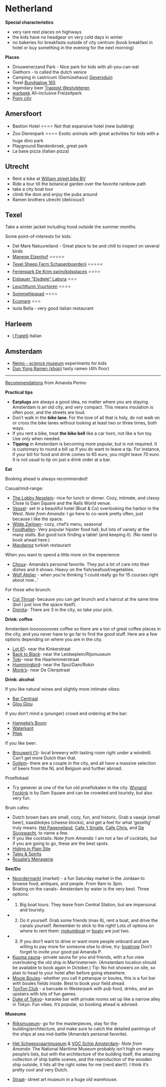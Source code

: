 # Netherland

**Special characteristics**
- very rare rest places on highways
- the kids have no headgear on very cold days in winter
- no bakeries for breakfasts outside of city centrum (book breakfast in hotel or buy something in the evening for the next morning)

**Places**
 - Drouwenerzand Park - Nice park for kids with all-you-can-eat
 - Giethorn - Is called the dutch venice
 - Camping in castricum (Gemüsehaus)
   [Geversduin](https://www.campinggeversduin.de/mieten)
 - Texel [Bundgalow 165](https://www.vredelusttexel.nl/de/verblijf/accommodatie-item/81/Bungalow-165)
 - legendary beer [Trappist Westvleteren](https://www.trappistwestvleteren.be)
 - [warbeek](https://waarbeek.de/) All-inclusive Freizeitpark
 - [Pony city](https://www.ponyparkcity.nl)

## Amersfoort
- Bastion Hotel ⭐️⭐️⭐️⭐️
   Not that expansive hotel (new building)
- Zoo Dierenpark ⭐️⭐️⭐️⭐️
   Exotic animals with great activities for kids with a huge dino park
- Playground Randenbroek, great park
- La base pizza (italian pizza)

## Utrecht
- Rent a bike at [William street bike BV](https://maps.app.goo.gl/PkRy7FgE1KGNwTmYA?g_st=ic)
- Ride a tour till the botanical garden over the favorite rainbow path
- take a city boat tour
- climb the dom and enjoy the pubs around
- Ramen brothers utrecht (delicious!)

## Texel

Take a winter jacket including hood outside the summer months.

Some point-of-interests for kids:

- Del Mare Natuureiland - Great place to be and chill to inspect on several birds
- [Manege Elzenhof](https://goo.gl/maps/CS8agzNPzU18NPft5) ⭐️⭐️⭐️⭐️⭐️
- [Texel Sheep Farm Schapenboerderij](https://goo.gl/maps/iygrHmdKNoPPk32m9) ⭐️⭐️⭐️⭐️⭐️
- [Ferienpark De Krim swim/kidsplaces](https://goo.gl/maps/4a8avoSJX9EnoTSN6) ⭐️⭐️⭐️⭐️
- [Eisbauer "Eisdiele" Labora](https://goo.gl/maps/XZ8J2KdnzHLMhmsS9) ⭐️⭐️⭐️
- [Leuchtturm Vuurtoren](https://goo.gl/maps/mwfyJTH4B53MkA897) ⭐️⭐️⭐️⭐️
- [Sommeltjespad](https://goo.gl/maps/2ShJh95q1DuTFeiW6) ⭐️⭐️⭐️⭐️
- [Ecomare](https://goo.gl/maps/gcvBBAmMxpAx2Z3E7) ⭐️⭐️⭐️
- Isola Bella - very good italian restaurant 
## Harleem

- [I Fratelli](https://www.ifratellihaarlem.nl/) italian

## Amsterdam
- [Nemo - science museum](https://www.nemosciencemuseum.nl/en/) experiments for kids
- [Dun Yong Ramen (shop)](https://kitchen.dunyong.com/) tasty ramen (4th floor)

---
[Recommendations](https://public.3.basecamp.com/p/Zt3cC2LF9GUdNQA55cRZrcV9) from Amanda Perino

**Practical tips**

- **Earplugs** are always a good idea, no matter where you are staying. Amsterdam is an old city, and very compact. This means insulation is often poor, and the streets are loud. 
- Don’t walk in the **bike lane**. For the love of all that is holy, do not walk on or cross the bike lanes without looking at least two or three times, both ways. 
- If you rent a bike, treat **the bike bell** like a car horn, not like a fun toy. Use only when needed.
- **Tipping** in Amsterdam is becoming more popular, but is not required. It is customary to round a bill up if you do want to leave a tip. For instance, if your bill for food and drink comes to 65 euro, you might leave 70 euro. It is not usual to tip on just a drink order at a bar.

**Eat**

Booking ahead is always recommended!
  
Casual/mid-range:

- [The Lobby Nesplein](https://goo.gl/maps/TkKXq3eXUsgNs6xAA)- nice for lunch or dinner. Cozy, intimate, and classy. Close to Dam Square and the Rails World venue.
- [Vessel](https://goo.gl/maps/jod8q7jdHodCiETp9)- set in a beautiful hotel (Boat & Co) overlooking the harbor in the West. _Note from Amanda_: I go here to co-work pretty often, just because I like the space.
- [Wilde Zwijnen](https://goo.gl/maps/C6LuRGH784LBtsYC6)- cozy, chef’s menu, seasonal
- [Foodhallen](https://goo.gl/maps/GJww2HZJZvGfr7kdA)- Very popular hipster food hall, but lots of variety at the many stalls. But good luck finding a table! (and keeping it). (No need to book ahead here.)
- [Maydanoz](https://maydanoz-amsterdam.nl/) turkish restaurant

When you want to spend a little more on the experience:
- [Choux](https://goo.gl/maps/W3J3JwexEf9kmcfG8)- Amanda’s personal favorite. They put a lot of care into their dishes and it shows. Heavy on the fish/seafood/vegetables.
- [Wolf Atelier](https://goo.gl/maps/J2tUuektCkGJn3FE6) - when you’re thinking ‘I could really go for 15 courses right about now…’

For those who brunch:
- [Cut Throat](https://goo.gl/maps/6vUpAoDR68h2ixXv5)- because you can get brunch and a haircut at the same time (but I just love the space itself).
- [Dignita](https://eatwelldogood.nl/)- There are 3 in the city, so take your pick.

**Drink: coffee**

Amsterdam looooooooves coffee so there are a ton of great coffee places in the city, and you never have to go far to find the good stuff. Here are a few options depending on where you are in the city.

- [Lot 61](https://goo.gl/maps/wgkdS6ppjNXhQHwU6)- near the Kinkerstraat
- [Back to Black](https://goo.gl/maps/QCVFDGBjLL2JiiC76)- near the Leidseplein/Rijsmuseum
- [Toki](https://goo.gl/maps/A4uhLNgEmLmKMT5H8)- near the Haarlemmerstraat
- [Hummingbird](https://goo.gl/maps/H1YkdSwiipCTPWEFA)- near the Spui/Dam/Rokin
- [Monk’s](https://goo.gl/maps/3rCbZRNTZxjKhuNM8)- near De Clerqstraat

**Drink: alcohol**

If you like natural wines and slightly more intimate vibes:
- [Bar Centraal](https://goo.gl/maps/GS31wYNbtUtMU7zF6)
- [Glou Glou](https://goo.gl/maps/E4DdVhSW3zAZ91G19)

If you don’t mind a (younger) crowd and ordering at the bar:
- [Hanneke’s Boom](https://goo.gl/maps/UrXuRA1fKam5wQHCA)
- [Waterkant](https://goo.gl/maps/JRuBAgePsT6eeptc8)
- [Pllek](https://goo.gl/maps/zHkoASHvzuznkJrJA)

If you like beer:
- [Brouwerij t’Ij](https://goo.gl/maps/H4wRqrFmDzVtUJTQ8)- local brewery with tasting room right under a windmill. Can’t get more Dutch than that.
- [Gollem](https://goo.gl/maps/stpcnaQ1RdcmVqiMA)- there are a couple in the city, and all have a massive selection of beers from the NL and Belgium and further abroad.

Proeflokaal:
- Try genever at one of the fun old proeflokalen in the city. [Wynand Fockink](https://goo.gl/maps/vWMit5KS9yqd9VLDA) is by Dam Square and can be crowded and touristy, but also very fun.

Bruin cafes:

- Dutch brown bars are small, cozy, fun, and historic. Grab a vaasje (small beer), kaasblokjes (cheese blocks), and get a feel for what ‘gezellig’ truly means. [Het Papeneiland](https://goo.gl/maps/ZHAijg1hMYqAiXJb9), [Cafe ‘t Smalle](https://goo.gl/maps/GyvEPPyMUqSHTpz67), [Cafe Chris](https://goo.gl/maps/8upSfGrvM39L7Lqi7), and [De Sluyswacht](https://goo.gl/maps/NsG5tSwoduriLAF69), to name a few.
- If you like cocktails: _Note from Amanda_: I am not a fan of cocktails, but if you are going to go, these are the best spots.
- [Hiding in Plain Site](https://goo.gl/maps/4Sr6xaZF7aTG7qkD9)
- [Tales & Spirits](https://goo.gl/maps/EkiASbQkrzDTC4qS6)
- [Rosalie’s Menagerie](https://goo.gl/maps/E9ybAnSE9ovfNeP96)

**See/Do**

- [Noordermarkt](https://www.google.com/maps/place/Noordermarkt,+1015+NA+Amsterdam/@52.3795118,4.8869625,17z/data=!3m1!4b1!4m6!3m5!1s0x47c609cf09b4ddd3:0x5335a905c2708a0b!8m2!3d52.3795998!4d4.8869632!16s%2Fm%2F02qhllt?entry=ttu) (market) - a fun Saturday market in the Jordaan to browse food, antiques, and people. From 9am to 3pm.
- Boating on the canals- Amsterdam by water is the very best. Three options:
- 1) Big boat tours. They leave from Central Station, but are impersonal and touristy.
- 2) Do it yourself. Grab some friends (max 6), rent a boat, and drive the canals yourself. Remember to stick to the right! Lots of options on where to rent them: [mokumboat](https://mokumbootverhuur.nl/en/home/) or [boaty](https://www.amsterdamrentaboat.com/) are just two.
- 3) If you don’t want to drive or want more people onboard and are willing to pay more for someone else to drive, try: [boatnow](https://boatnow.com/en#/) Don’t forget to invite your good pal Amanda P.
- [Kuuma sauna](https://kuuma.nl/en/)- private sauna for you and friends, with a fun view overlooking the old ship in Marrineterrein. (Amsterdam location should be available to book again in October.) Tip: No hot showers on site, so plan to head to your hotel after before going elsewhere.
- [Mooie Boules](https://goo.gl/maps/Pz1bCUedcKWRo7bc6)- whether you call it petanque or boules, this is a fun bar with boules fields inside. Best to book your field ahead.
- [TonTon Club](https://goo.gl/maps/uN5Z6wFjbGSGbvLk6) - a barcade in Westerpark with pub food, drinks, and an upstairs with lots of fun games.
- [Duke of Tokyo](https://goo.gl/maps/Gh2FjAvmkEbbwU6aA)- karaoke bar with private rooms set up like a narrow alley in Tokyo. Fun vibes. It’s popular, so booking ahead is advised.

**Museums**

- [Rijksmuseum](https://goo.gl/maps/oNVveLatZ2EGuX5o9)- go for the masterpieces, stay for the building/architecture, and make sure to catch the detailed paintings of the ships at sea mid-battle (Amanda’s personal favorite).

- [Het Scheepsvaartmuseum](https://goo.gl/maps/1LMvzxpajxPGm4bn7) & [VOC Schip Amsterdam](https://goo.gl/maps/VTenVWHwCpAs1Ey59)- _Note from Amanda_: The National Maritime Museum probably isn’t high on many people’s lists, but with the architecture of the building itself, the amazing collection of ship battle scenes, and the reproduction of the wooden ship outside, it hits all the right notes for me (nerd alert!). I think it’s pretty cool and very Dutch.

- [Straat](https://goo.gl/maps/6ZEZZXYBcBuYt8EC9)- street art museum in a huge old warehouse.